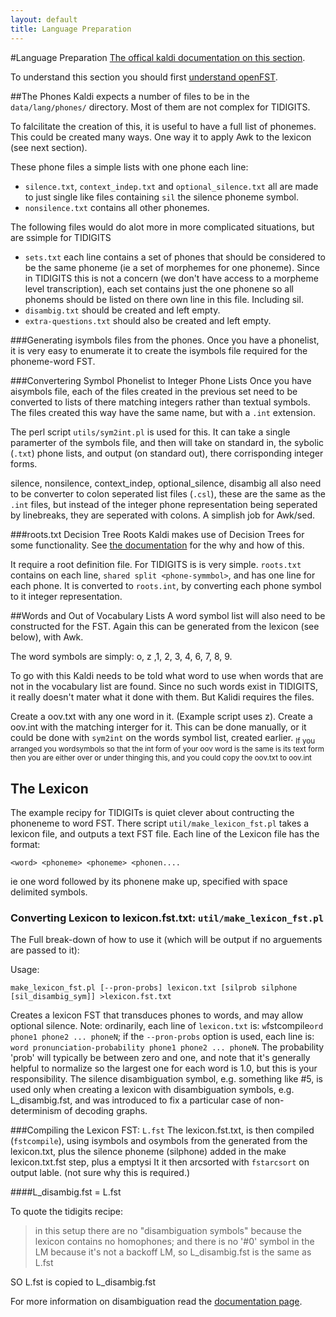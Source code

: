 ```yaml
---
layout: default
title: Language Preparation
---
```

#Language Preparation
[The offical kaldi documentation on this section](http://kaldi.sourceforge.net/data_prep.html#data_prep_lang).

To understand this section you should first [understand openFST]( ../fst-example/intro_to_OpenFST.md).

##The Phones
Kaldi expects a number of files to be in the `data/lang/phones/` directory.
Most of them are not complex for TIDIGITS.

To falcilitate the creation of this, it is useful to have a full list of phonemes. This could be created many ways. One way it to apply Awk to the lexicon (see next section).

These phone files a simple lists with one phone each line:

 - `silence.txt`, `context_indep.txt` and `optional_silence.txt` all are made to just single like files containing `sil` the silence phoneme symbol.
 - `nonsilence.txt` contains all other phonemes.

The following files would do alot more in more complicated situations, but are ssimple for TIDIGITS
- `sets.txt` each line contains a set of phones that should be considered to be the same phoneme (ie a set of morphemes for one phoneme). Since in TIDIGITS this is not a concern (we don't have access to a morpheme level transcription), each set contains just the one phonene so all phonems should be listed on there own line in this file. Including sil.
- `disambig.txt` should be created and left empty.
- `extra-questions.txt` should also be created and left empty.

###Generating isymbols files from the phones.
Once you have a phonelist, it is very easy to enumerate it to create the isymbols file required for the phoneme-word FST.

###Convertering Symbol Phonelist to Integer Phone Lists 
Once you have aisymbols file, each of the files created in the previous set need to be converted to lists of there matching integers rather than textual symbols. The files created this way have the same name, but with a `.int` extension.

The perl script `utils/sym2int.pl` is used for this. It can take a single paramerter of the symbols file, and then will take on standard in, the sybolic (`.txt`) phone lists, and output (on standard out), there corrisponding integer forms.


silence, nonsilence, context_indep, optional_silence, disambig
 all also need to be converter to colon seperated list files (`.csl`),
 these are the same as the `.int` files, but instead of the integer phone representation being seperated by linebreaks, they are seperated with colons. A simplish job for Awk/sed.

###roots.txt Decision Tree Roots
Kaldi makes use of Decision Trees for some functionality.
See [the documentation](http://kaldi.sourceforge.net/tree_externals.html) for the why and how of this.

It require a root definition file.
For TIDIGITS is is very simple.
`roots.txt` contains  on each line, `shared split <phone-symmbol>`, and has one line for each phone.
It is converted to `roots.int`, by converting each phone symbol to it integer representation.

##Words and Out of Vocabulary Lists
A word symbol list will also need to be constructed for the FST.
Again this can be generated from the lexicon (see below), with Awk.

The word symbols are simply: o, z ,1, 2, 3, 4, 6, 7, 8, 9.

To go with this Kaldi needs to be told what word to use when words that are not in the vocabulary list are found. Since no such words exist in TIDIGITS, it really doesn't mater what it done with them. But Kalidi requires the files.

Create a oov.txt with any one word in it. (Example script uses z).
Create a oov.int with the matching interger for it.
This can be done manually,
or it could be done with `sym2int` on the words symbol list, created earlier.
<sub>
If you arranged you wordsymbols so that the int form of your oov word is the same is its text form then you are either over or under thinging this, and  you could copy the oov.txt to oov.int</sub>

## The Lexicon
The example recipy for TIDIGITs is quiet clever about contructing the phoneneme to word FST.
There script `util/make_lexicon_fst.pl` takes a lexicon file, and outputs a text FST file.
Each line of the Lexicon file has the format:

```
<word> <phoneme> <phoneme> <phonen....
```

ie one word followed by its phonene make up, specified with space delimited symbols.


### Converting Lexicon to lexicon.fst.txt: `util/make_lexicon_fst.pl`
The Full break-down of how to use it (which will be output if no arguements are passed to it):

Usage: 
```
make_lexicon_fst.pl [--pron-probs] lexicon.txt [silprob silphone [sil_disambig_sym]] >lexicon.fst.txt
```

Creates a lexicon FST that transduces phones to words, and may allow optional silence.
Note: ordinarily, each line of `lexicon.txt` is: `w`fstcompile`ord phone1 phone2 ... phoneN`; if the `--pron-probs` option is used, each line is: `word pronunciation-probability phone1 phone2 ... phoneN`.  The probability 'prob' will typically be between zero and one, and note that it's generally helpful to normalize so the largest one for each word is 1.0, but this is your responsibility.  The silence disambiguation symbol,
e.g. something like #5, is used only when creating a lexicon with disambiguation symbols, e.g. L_disambig.fst, and was introduced to fix a particular case of non-determinism of decoding graphs.

###Compiling the Lexicon FST:  `L.fst`
The lexicon.fst.txt, is then compiled (`fstcompile`), using isymbols and osymbols from the generated from the lexicon.txt, plus the silence phoneme (silphone) added in the make lexicon.txt.fst step, plus a emptysi
It it then arcsorted with `fstarcsort` on output lable. (not sure why this is required.)

####L_disambig.fst = L.fst

To quote the tidigits recipe:
>in this setup there are no "disambiguation symbols" because the lexicon
 contains no homophones; and there is no '#0' symbol in the LM because it's
 not a backoff LM, so L_disambig.fst is the same as L.fst

SO L.fst is copied to L_disambig.fst

For more information on disambiguation read the [documentation page](http://kaldi.sourceforge.net/graph.html#graph_disambig).
